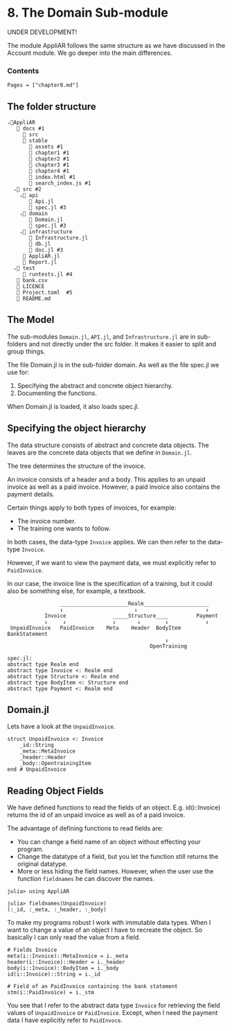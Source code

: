 # 8. The Domain Sub-module

UNDER DEVELOPMENT!

The module AppliAR follows the same structure as we have discussed in the Account module. We go deeper into the main differences.

### Contents

```@contents
Pages = ["chapter8.md"]
```

## The folder structure

```
ᵥ📁AppliAR
   📁 docs #1
     📁 src
     📁 stable
       📁 assets #1
       📁 chapter1 #1
       📁 chapter2 #1
       📁 chapter3 #1
       📁 chapter4 #1
       📄 index.html #1
       📄 search_index.js #1
  ᵥ📁 src #2
    ᵥ📁 api
       📄 Api.jl
       📄 spec.jl #3
    ᵥ📁 domain
       📄 Domain.jl
       📄 spec.jl #3
    ᵥ📁 infrastructure
       📄 Infrastructure.jl
       📄 db.jl
       📄 doc.jl #3
     📄 AppliAR.jl
     📄 Report.jl
  ᵥ📁 test
     📄 runtests.jl #4
   📄 bank.csv	 
   📄 LICENCE
   📄 Project.toml  #5
   📄 README.md
```

## The Model

The sub-modules `Domain.jl`, `API.jl`, and `Infrastructure.jl` are in sub-folders and not directly under the src folder. It makes it easier to split and group things.

The file Domain.jl is in the sub-folder domain. As well as the file spec.jl we use for:
1. Specifying the abstract and concrete object hierarchy.
2. Documenting the functions.

When Domain.jl is loaded, it also loads spec.jl.

## Specifying the object hierarchy

The data structure consists of abstract and concrete data objects. The leaves are the concrete data objects that we define in `Domain.jl`.

The tree determines the structure of the invoice.

An invoice consists of a header and a body.  This applies to an unpaid invoice as well as a paid invoice. However, a paid invoice also contains the payment details.

Certain things apply to both types of invoices, for example:
- The invoice number.
- The training one wants to follow.

In both cases, the data-type `Invoice` applies. We can then refer to the data-type `Invoice`.

However, if we want to view the payment data, we must explicitly refer to `PaidInvoice`.

In our case, the invoice line is the specification of a training, but it could also be something else, for example, a textbook.

```
                 ______________________Realm_____________________
                 ↓                       ↓                      ↓
            Invoice               _____Structure____         Payment
            ↓     ↓               ↓       ↓        ↓            ↓
 UnpaidInvoice   PaidInvoice    Meta    Header  BodyItem   BankStatement
                                                   ↓
                                              OpenTraining

spec.jl:
abstract type Realm end
abstract type Invoice <: Realm end
abstract type Structure <: Realm end
abstract type BodyItem <: Structure end
abstract type Payment <: Realm end
```

## Domain.jl

Lets have a look at the `UnpaidInvoice`.

```
struct UnpaidInvoice <: Invoice
    _id::String
    _meta::MetaInvoice
    _header::Header
    _body::OpentrainingItem
end # UnpaidInvoice
```


## Reading Object Fields

We have defined functions to read the fields of an object. E.g. id(i::Invoice) returns the id of an unpaid invoice as well as of a paid invoice.

The advantage of defining functions to read fields are:
- You can change a field name of an object without effecting your program.
- Change the datatype of a field, but you let the function still returns the original datatype.
- More or less hiding the field names. However, when the user use the function `fieldnames` he can discover the names.

```
julia> using AppliAR

julia> fieldnames(UnpaidInvoice)
(:_id, :_meta, :_header, :_body)
```

To make my programs robust I work with immutable data types. When I want to change a value of an object I have to recreate the object. So basically I can only read the value from a field.

```
# Fields Invoice
meta(i::Invoice)::MetaInvoice = i._meta
header(i::Invoice)::Header = i._header
body(i::Invoice)::BodyItem = i._body
id(i::Invoice)::String = i._id

# Field of an PaidInvoice containing the bank statement
stm(i::PaidInvoice) = i._stm
```

You see that I refer to the abstract data type `Invoice` for retrieving the field values of `UnpaidInvoice` or `PaidInvoice`. Except, when I need the payment data I have explicitly refer to `PaidInvoce`.
